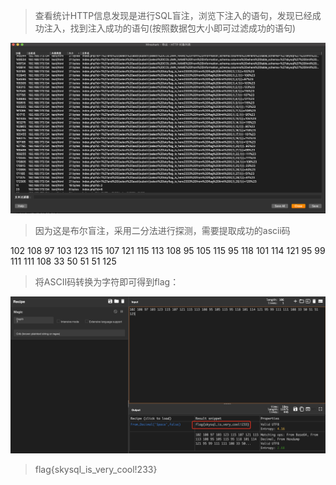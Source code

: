 > 查看统计HTTP信息发现是进行SQL盲注，浏览下注入的语句，发现已经成功注入，找到注入成功的语句(按照数据包大小即可过滤成功的语句)

![](images/2020-04-09-21-49-45.png)

> 因为这是布尔盲注，采用二分法进行探测，需要提取成功的ascii码

102 108 97 103 123 115 107 121 115 113 108 95 105 115 95 118 101 114 121 95 99 111 111 108 33 50 51 51 125

> 将ASCII码转换为字符即可得到flag：

![](images/2020-04-09-21-57-43.png)

> flag{skysql_is_very_cool!233}